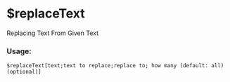 # $replaceText

Replacing Text From Given Text

### Usage:

```plain
$replaceText[text;text to replace;replace to; how many (default: all) (optional)]
```
